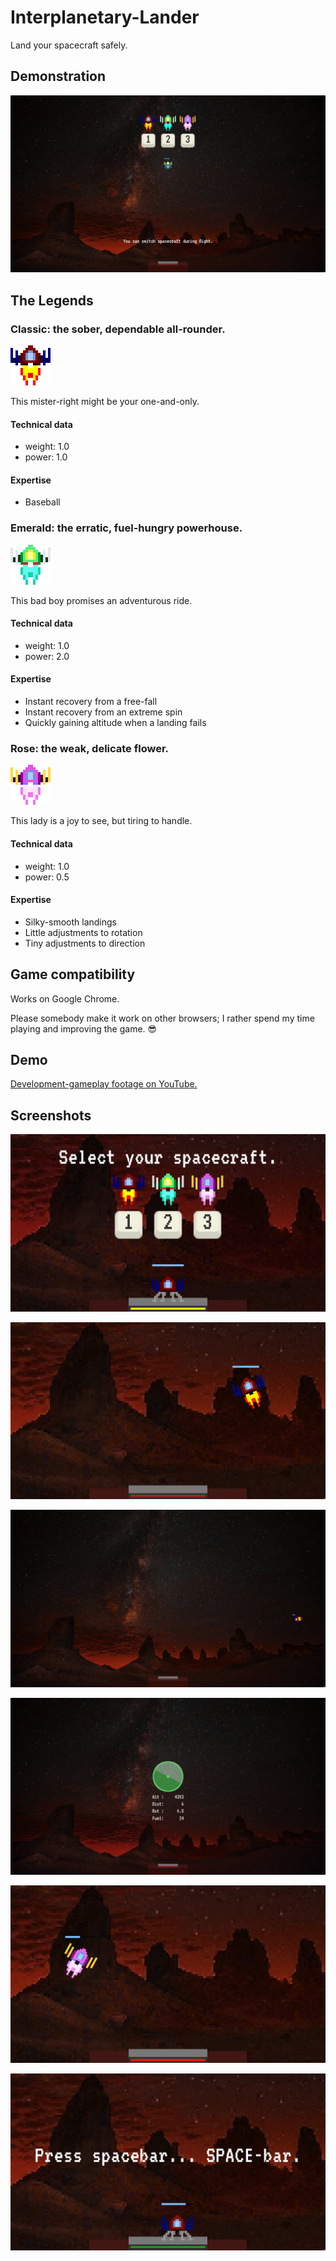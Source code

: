 # Interplanetary-Lander
Land your spacecraft safely.

## Demonstration

[![Demonstration Video](docs/youtube.jpg)](https://www.youtube.com/watch?v=1Zk9eiH6EL8)

## The Legends

### Classic: the sober, dependable all-rounder.

![Classic](docs/classic.png)

This mister-right might be your one-and-only.

#### Technical data

* weight: 1.0
* power: 1.0

#### Expertise

* Baseball

### Emerald: the erratic, fuel-hungry powerhouse.

![Emerald](docs/emerald.png)

This bad boy promises an adventurous ride.

#### Technical data

* weight: 1.0
* power: 2.0

#### Expertise

* Instant recovery from a free-fall
* Instant recovery from an extreme spin
* Quickly gaining altitude when a landing fails

### Rose: the weak, delicate flower.

![Rose](docs/rose.png)

This lady is a joy to see, but tiring to handle.

#### Technical data

* weight: 1.0
* power: 0.5

#### Expertise

* Silky-smooth landings
* Little adjustments to rotation
* Tiny adjustments to direction

## Game compatibility

Works on Google Chrome.

Please somebody make it work on other browsers; I rather spend my time playing and improving the game. :sunglasses:

## Demo

[Development-gameplay footage on YouTube.](https://www.youtube.com/watch?v=_x5eXm0DmrY&list=PLVHLdWJonkld_TQG2ypymMWV-SArvMaBz&index=1)

## Screenshots

![Intro](https://raw.githubusercontent.com/tribbin/Interplanetary-Lander/master/docs/select.png)

![Close-up](https://raw.githubusercontent.com/tribbin/Interplanetary-Lander/master/docs/closeup.jpg)

![Wide shot](https://raw.githubusercontent.com/tribbin/Interplanetary-Lander/master/docs/wide.jpg)

![Radar](https://raw.githubusercontent.com/tribbin/Interplanetary-Lander/master/docs/radar.png)

![Pink spacecraft](https://raw.githubusercontent.com/tribbin/Interplanetary-Lander/master/docs/pink.jpg)

![Landed](https://raw.githubusercontent.com/tribbin/Interplanetary-Lander/master/docs/landed.jpg)
